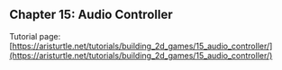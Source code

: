 ## Chapter 15: Audio Controller

Tutorial page: [https://aristurtle.net/tutorials/building_2d_games/15_audio_controller/](https://aristurtle.net/tutorials/building_2d_games/15_audio_controller/)